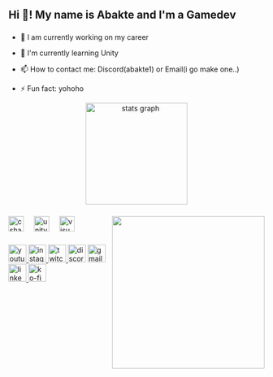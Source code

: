 <h2 align="left">Hi 👋! My name is Abakte and I'm a Gamedev</h2>

###
- 🔭 I am currently working on my career
- 🌱 I'm currently learning Unity

- 📫 How to contact me: Discord(abakte1) or Email(i go make one..)

- ⚡ Fun fact: yohoho

<div align="center">
  <img src="https://github-readme-stats.vercel.app/api?username=abakte1&hide_title=false&hide_rank=false&show_icons=true&include_all_commits=true&count_private=true&disable_animations=false&theme=ocean_dark&hide_border=false" height="200" alt="stats graph"  />
</div>

###

<img align="right" height="300" src="https://github.com/abakte1/abakte1/assets/121243675/3a94e2ed-c313-4838-8917-1d646071af50"  />

###

<div align="left">
  <img src="https://cdn.jsdelivr.net/gh/devicons/devicon/icons/csharp/csharp-original.svg" height="30" alt="csharp logo"  />
  <img width="12" />
  <img src="https://cdn.jsdelivr.net/gh/devicons/devicon/icons/unity/unity-original.svg" height="30" alt="unity logo"  />
  <img width="12" />
  <img src="https://cdn.jsdelivr.net/gh/devicons/devicon/icons/visualstudio/visualstudio-plain.svg" height="30" alt="visualstudio logo"  />
</div>

###

<div align="left">
  <a href="https://youtube.com/@abakte8315?si=xsrkL4XzUaYnz4II" target="_blank">
    <img src="https://img.shields.io/static/v1?message=Youtube&logo=youtube&label=&color=FF0000&logoColor=white&labelColor=&style=for-the-badge" height="35" alt="youtube logo"  />
  </a>
  <a href="https://www.instagram.com/jvg_abakte?igsh=Y2t2bWhna2Z5bjhh" target="_blank">
    <img src="https://img.shields.io/static/v1?message=Instagram&logo=instagram&label=&color=E4405F&logoColor=white&labelColor=&style=for-the-badge" height="35" alt="instagram logo"  />
  </a>
  <a href="https://www.twitch.tv/abakte1" target="_blank">
    <img src="https://img.shields.io/static/v1?message=Twitch&logo=twitch&label=&color=9146FF&logoColor=white&labelColor=&style=for-the-badge" height="35" alt="twitch logo"  />
  </a>
  <img src="https://img.shields.io/static/v1?message=Discord&logo=discord&label=&color=7289DA&logoColor=white&labelColor=&style=for-the-badge" height="35" alt="discord logo"  />
  <img src="https://img.shields.io/static/v1?message=Gmail&logo=gmail&label=&color=D14836&logoColor=white&labelColor=&style=for-the-badge" height="35" alt="gmail logo"  />
  <a href="https://www.linkedin.com/in/jo%C3%A3o-vitor-gon%C3%A7alves-948886200/" target="_blank">
    <img src="https://img.shields.io/static/v1?message=LinkedIn&logo=linkedin&label=&color=0077B5&logoColor=white&labelColor=&style=for-the-badge" height="35" alt="linkedin logo"  />
  </a>
  <a href="https://ko-fi.com/abakte" target="_blank">
    <img src="https://img.shields.io/static/v1?message=Ko-fi&logo=ko-fi&label=&color=F16061&logoColor=white&labelColor=&style=for-the-badge" height="35" alt="ko-fi logo"  />
  </a>
</div>

###

<br clear="both">

###

<div align="center">
</div>

###
